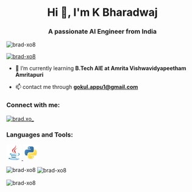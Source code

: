 <h1 align="center">Hi 👋, I'm K Bharadwaj</h1>
<h3 align="center">A passionate AI Engineer from India</h3>

<p align="left"> <img src="https://komarev.com/ghpvc/?username=brad-xo8&label=Profile%20views&color=0e75b6&style=flat" alt="brad-xo8" /> </p>

<p align="left"> <a href="https://github.com/ryo-ma/github-profile-trophy"><img src="https://github-profile-trophy.vercel.app/?username=brad-xo8" alt="brad-xo8" /></a> </p>

- 🌱 I’m currently learning **B.Tech AIE at Amrita Vishwavidyapeetham Amritapuri**

- 📫 contact me through **gokul.appu1@gmail.com**

<h3 align="left">Connect with me:</h3>
<p align="left">
<a href="https://instagram.com/brad.xo_" target="blank"><img align="center" src="https://raw.githubusercontent.com/rahuldkjain/github-profile-readme-generator/master/src/images/icons/Social/instagram.svg" alt="brad.xo_" height="30" width="40" /></a>
</p>

<h3 align="left">Languages and Tools:</h3>
<p align="left"> <a href="https://www.java.com" target="_blank" rel="noreferrer"> <img src="https://raw.githubusercontent.com/devicons/devicon/master/icons/java/java-original.svg" alt="java" width="40" height="40"/> </a> <a href="https://www.python.org" target="_blank" rel="noreferrer"> <img src="https://raw.githubusercontent.com/devicons/devicon/master/icons/python/python-original.svg" alt="python" width="40" height="40"/> </a> </p>

<p><img align="left" src="https://github-readme-stats.vercel.app/api/top-langs?username=brad-xo8&show_icons=true&locale=en&layout=compact" alt="brad-xo8" /></p>

<p>&nbsp;<img align="center" src="https://github-readme-stats.vercel.app/api?username=brad-xo8&show_icons=true&locale=en" alt="brad-xo8" /></p>

<p><img align="center" src="https://github-readme-streak-stats.herokuapp.com/?user=brad-xo8&" alt="brad-xo8" /></p>
